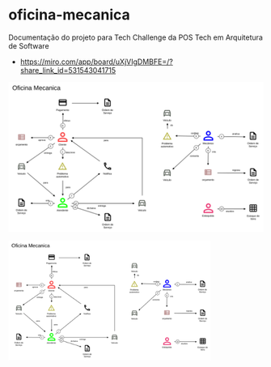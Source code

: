 # oficina-mecanica
Documentação do projeto para Tech Challenge da POS Tech em Arquitetura de Software
- https://miro.com/app/board/uXjVIgDMBFE=/?share_link_id=531543041715

![Domain Storytelling](https://raw.githubusercontent.com/Grupo-110/oficina-doc/main/ds.svg)

<img src="https://raw.githubusercontent.com/Grupo-110/oficina-doc/main/ds.svg" alt="Descrição da imagem" width="400">

